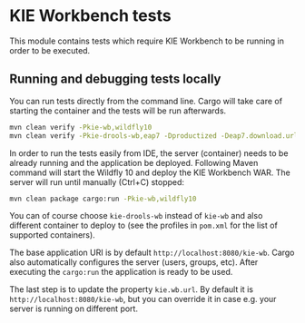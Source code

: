 # KIE Workbench tests

This module contains tests which require KIE Workbench to be running in order to be executed.

## Running and debugging tests locally

You can run tests directly from the command line.
Cargo will take care of starting the container and the tests will be run afterwards.

```bash
mvn clean verify -Pkie-wb,wildfly10
mvn clean verify -Pkie-drools-wb,eap7 -Dproductized -Deap7.download.url=url-where-to-get-the-eap-zip
```

In order to run the tests easily from IDE, the server (container) needs to be already running and the application be deployed.
Following Maven command will start the Wildfly 10 and deploy the KIE Workbench WAR.
The server will run until manually (Ctrl+C) stopped:

```bash
mvn clean package cargo:run -Pkie-wb,wildfly10
```

You can of course choose `kie-drools-wb` instead of `kie-wb` and also different container to deploy
to (see the profiles in `pom.xml` for the list of supported containers).

The base application URI is by default `http://localhost:8080/kie-wb`.
Cargo also automatically configures the server (users, groups, etc).
After executing the `cargo:run` the application is ready to be used.

The last step is to update the property `kie.wb.url`.
By default it is `http://localhost:8080/kie-wb`, but you can override it in case e.g. your server is running on different port.
